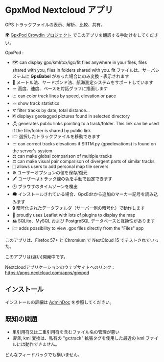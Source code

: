# GpxMod Nextcloud アプリ

GPS トラックファイルの表示、解析、比較、共有。

🌍 [GpxPod Crowdin プロジェクト](https://crowdin.com/project/gpxpod) でこのアプリを翻訳する手助けをしてください。

GpxPod :

* 🗺 can display gpx/kml/tcx/igc/fit files anywhere in your files, files shared with you, files in folders shared with you. fit ファイルは、サーバシステムに **GpsBabel** があった場合にのみ変換・表示されます
* 📏 メートル法、ヤードポンド法、航海測定システムをサポートしています
* 🗠 高度、速度、ペースを対話グラフに描画します
* 🗠 can color track lines by speed, elevation or pace
* 🗠 show track statistics
* ⛛ filter tracks by date, total distance...
* 🖻 displays geotagged pictures found in selected directory
* 🖧 generates public links pointing to a track/folder. This link can be used if the file/folder is shared by public link
* 🗁 選択したトラックファイルを移動できます
* 🗠 can correct tracks elevations if SRTM.py (gpxelevations) is found on the server's system
* ⚖ can make global comparison of multiple tracks
* ⚖ can make visual pair comparison of divergent parts of similar tracks
* 🀆 allows users to add personal map tile servers
* ⚙ ユーザーオプションの値を保存/復元
* 🖍 ユーザーはトラック線の色を手動で設定できます
* 🕑 ブラウザのタイムゾーンを検出
* 🗬 インストールされている場合、GpxEditから追加のマーカー記号を読み込みます
* 🔒 暗号化されたデータフォルダ（サーバー側の暗号化）で動作します
* 🍂 proudly uses Leaflet with lots of plugins to display the map
* 🖴 SQLite、MySQL および PostgreSQL データベースと互換性があります
* 🗁 adds possibility to view .gpx files directly from the "Files" app

このアプリは、Firefox 57+ と Chromium で NextCloud 15 でテストされていった。

このアプリは(遅い)開発中です。

Nextcloudアプリケーションのウェブサイトへのリンク : https://apps.nextcloud.com/apps/gpxpod

## インストール

インストールの詳細は [AdminDoc](https://gitlab.com/eneiluj/gpxpod-oc/wikis/admindoc) を参照してください。

## 既知の問題

* 単引用符又は二重引用符を含むファイル名の管理が悪い
* *警告*, kml 変換は、私有の "gx:track" 拡張タグを使用した最近の kml ファイルには動作できません。

どんなフィードバックでも構いません。